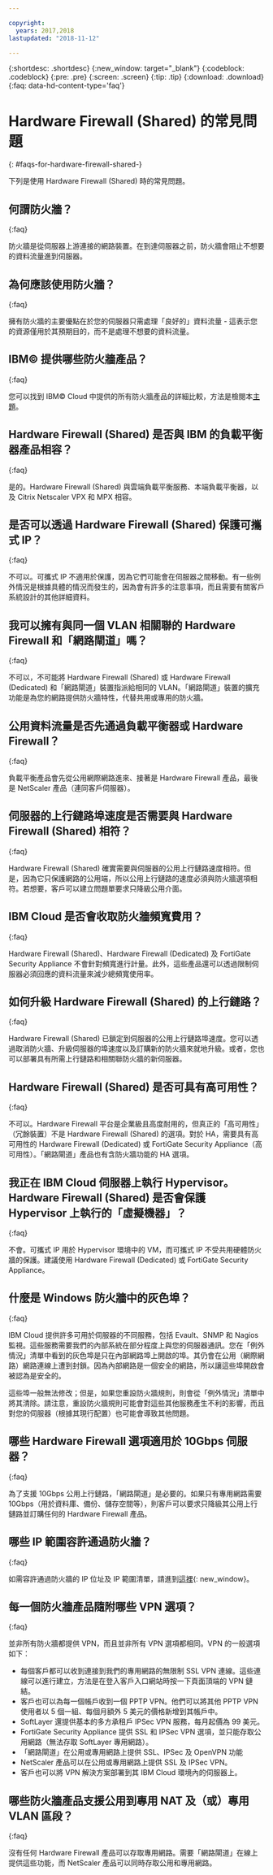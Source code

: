 ```yaml
---

copyright:
  years: 2017,2018
lastupdated: "2018-11-12"

---
```


{:shortdesc: .shortdesc}
{:new_window: target="_blank"}
{:codeblock: .codeblock}
{:pre: .pre}
{:screen: .screen}
{:tip: .tip}
{:download: .download}
{:faq: data-hd-content-type='faq'}

# Hardware Firewall (Shared) 的常見問題
{: #faqs-for-hardware-firewall-shared-}

下列是使用 Hardware Firewall (Shared) 時的常見問題。

## 何謂防火牆？
{:faq}

防火牆是從伺服器上游連接的網路裝置。在到達伺服器之前，防火牆會阻止不想要的資料流量進到伺服器。

## 為何應該使用防火牆？
{:faq}

擁有防火牆的主要優點在於您的伺服器只需處理「良好的」資料流量 - 這表示您的資源僅用於其預期目的，而不是處理不想要的資料流量。

## IBM© 提供哪些防火牆產品？
{:faq}

您可以找到 IBM© Cloud 中提供的所有防火牆產品的詳細比較，方法是檢閱本[主題](/docs/infrastructure/fortigate-10g?topic=fortigate-10g-exploring-firewalls)。 

## Hardware Firewall (Shared) 是否與 IBM 的負載平衡器產品相容？
{:faq}

是的。Hardware Firewall (Shared) 與雲端負載平衡服務、本端負載平衡器，以及 Citrix Netscaler VPX 和 MPX 相容。

## 是否可以透過 Hardware Firewall (Shared) 保護可攜式 IP？
{:faq}

不可以。可攜式 IP 不適用於保護，因為它們可能會在伺服器之間移動。有一些例外情況是根據具體的情況而發生的，因為會有許多的注意事項，而且需要有關客戶系統設計的其他詳細資料。

## 我可以擁有與同一個 VLAN 相關聯的 Hardware Firewall 和「網路閘道」嗎？
{:faq}

不可以，不可能將 Hardware Firewall (Shared) 或 Hardware Firewall (Dedicated) 和「網路閘道」裝置指派給相同的 VLAN。「網路閘道」裝置的擴充功能是為您的網路提供防火牆特性，代替共用或專用的防火牆。

## 公用資料流量是否先通過負載平衡器或 Hardware Firewall？
{:faq}

負載平衡產品會先從公用網際網路進來、接著是 Hardware Firewall 產品，最後是 NetScaler 產品（連同客戶伺服器）。

## 伺服器的上行鏈路埠速度是否需要與 Hardware Firewall (Shared) 相符？
{:faq}

Hardware Firewall (Shared) 確實需要與伺服器的公用上行鏈路速度相符。但是，因為它只保護網路的公用端，所以公用上行鏈路的速度必須與防火牆選項相符。若想要，客戶可以建立問題單要求只降級公用介面。

## IBM Cloud 是否會收取防火牆頻寬費用？
{:faq}

Hardware Firewall (Shared)、Hardware Firewall (Dedicated) 及 FortiGate Security Appliance 不會針對頻寬進行計量。此外，這些產品還可以透過限制伺服器必須回應的資料流量來減少總頻寬使用率。

## 如何升級 Hardware Firewall (Shared) 的上行鏈路？
{:faq}

Hardware Firewall (Shared) 已鎖定到伺服器的公用上行鏈路埠速度。您可以透過取消防火牆、升級伺服器的埠速度以及訂購新的防火牆來就地升級。或者，您也可以部署具有所需上行鏈路和相關聯防火牆的新伺服器。

## Hardware Firewall (Shared) 是否可具有高可用性？
{:faq}

不可以。Hardware Firewall 平台是企業級且高度耐用的，但真正的「高可用性」（冗餘裝置）不是 Hardware Firewall (Shared) 的選項。對於 HA，需要具有高可用性的 Hardware Firewall (Dedicated) 或 FortiGate Security Appliance（高可用性）。「網路閘道」產品也有含防火牆功能的 HA 選項。

## 我正在 IBM Cloud 伺服器上執行 Hypervisor。Hardware Firewall (Shared) 是否會保護 Hypervisor 上執行的「虛擬機器」？
{:faq}

不會。可攜式 IP 用於 Hypervisor 環境中的 VM，而可攜式 IP 不受共用硬體防火牆的保護。建議使用 Hardware Firewall (Dedicated) 或 FortiGate Security Appliance。

## 什麼是 Windows 防火牆中的灰色埠？
{:faq}

IBM Cloud 提供許多可用於伺服器的不同服務，包括 Evault、SNMP 和 Nagios 監視。這些服務需要我們的內部系統在部分程度上與您的伺服器通訊。您在「例外情況」清單中看到的灰色埠是只在內部網路埠上開啟的埠。其仍會在公用（網際網路）網路連線上遭到封鎖。因為內部網路是一個安全的網路，所以讓這些埠開啟會被認為是安全的。

這些埠一般無法修改；但是，如果您重設防火牆規則，則會從「例外情況」清單中將其清除。請注意，重設防火牆規則可能會對這些其他服務產生不利的影響，而且對您的伺服器（根據其現行配置）也可能會導致其他問題。

## 哪些 Hardware Firewall 選項適用於 10Gbps 伺服器？
{:faq}

為了支援 10Gbps 公用上行鏈路，「網路閘道」是必要的。如果只有專用網路需要 10Gbps（用於資料庫、備份、儲存空間等），則客戶可以要求只降級其公用上行鏈路並訂購任何的 Hardware Firewall 產品。

## 哪些 IP 範圍容許通過防火牆？
{:faq}

如需容許通過防火牆的 IP 位址及 IP 範圍清單，請進到[這裡](/docs/infrastructure/hardware-firewall-dedicated?topic=hardware-firewall-dedicated-ibm-cloud-ip-ranges){: new_window}。 

## 每一個防火牆產品隨附哪些 VPN 選項？
{:faq}

並非所有防火牆都提供 VPN，而且並非所有 VPN 選項都相同。VPN 的一般選項如下：

* 每個客戶都可以收到連接到我們的專用網路的無限制 SSL VPN 連線。這些連線可以進行建立，方法是在登入客戶入口網站時按一下頁面頂端的 VPN 鏈結。
* 客戶也可以為每一個帳戶收到一個 PPTP VPN。他們可以將其他 PPTP VPN 使用者以 5 個一組、每個月額外 5 美元的價格新增到其帳戶中。
* SoftLayer 還提供基本的多方承租戶 IPSec VPN 服務，每月起價為 99 美元。
* FortiGate Security Appliance 提供 SSL 和 IPSec VPN 選項，並只能存取公用網路（無法存取 SoftLayer 專用網路）。
* 「網路閘道」在公用或專用網路上提供 SSL、IPSec 及 OpenVPN 功能
* NetScaler 產品可以在公用或專用網路上提供 SSL 及 IPSec VPN。
* 客戶也可以將 VPN 解決方案部署到其 IBM Cloud 環境內的伺服器上。

## 哪些防火牆產品支援公用到專用 NAT 及（或）專用 VLAN 區段？
{:faq}

沒有任何 Hardware Firewall 產品可以存取專用網路。需要「網路閘道」在線上提供這些功能，而 NetScaler 產品可以同時存取公用和專用網路。
